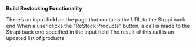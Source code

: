 **Build Restocking Functionality**

There’s an input field on the page that contains the URL to the Strapi back end
When a user clicks the “ReStock Products” button, a call is made to the Strapi back end specified in the input field
The result of this call is an updated list of products
